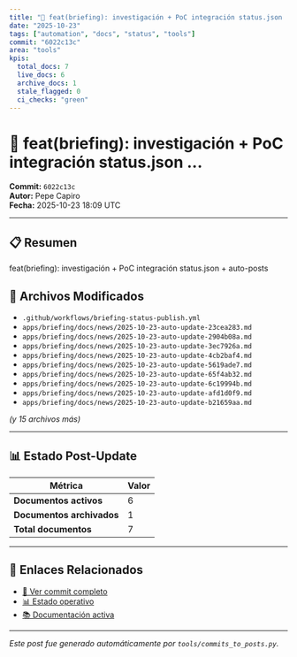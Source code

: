 ```yaml
---
title: "🔧 feat(briefing): investigación + PoC integración status.json ..."
date: "2025-10-23"
tags: ["automation", "docs", "status", "tools"]
commit: "6022c13c"
area: "tools"
kpis:
  total_docs: 7
  live_docs: 6
  archive_docs: 1
  stale_flagged: 0
  ci_checks: "green"
---
```


# 🔧 feat(briefing): investigación + PoC integración status.json ...

**Commit:** `6022c13c`  
**Autor:** Pepe Capiro  
**Fecha:** 2025-10-23 18:09 UTC

---

## 📋 Resumen

feat(briefing): investigación + PoC integración status.json + auto-posts

## 📂 Archivos Modificados

- `.github/workflows/briefing-status-publish.yml`
- `apps/briefing/docs/news/2025-10-23-auto-update-23cea283.md`
- `apps/briefing/docs/news/2025-10-23-auto-update-2904b08a.md`
- `apps/briefing/docs/news/2025-10-23-auto-update-3ec7926a.md`
- `apps/briefing/docs/news/2025-10-23-auto-update-4cb2baf4.md`
- `apps/briefing/docs/news/2025-10-23-auto-update-5619ade7.md`
- `apps/briefing/docs/news/2025-10-23-auto-update-65f4ab32.md`
- `apps/briefing/docs/news/2025-10-23-auto-update-6c19994b.md`
- `apps/briefing/docs/news/2025-10-23-auto-update-afd1d0f9.md`
- `apps/briefing/docs/news/2025-10-23-auto-update-b21659aa.md`

_(y 15 archivos más)_

---

## 📊 Estado Post-Update

| Métrica | Valor |
|---------|-------|
| **Documentos activos** | 6 |
| **Documentos archivados** | 1 |
| **Total documentos** | 7 |

---

## 🔗 Enlaces Relacionados

- [📁 Ver commit completo](https://github.com/ppkapiro/runart-foundry/commit/6022c13c6b71013628b486e23c34e6b28455ca73)
- [📊 Estado operativo](/status/)
- [📚 Documentación activa](/docs/live/)

---

_Este post fue generado automáticamente por `tools/commits_to_posts.py`._
